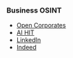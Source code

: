 ### Business OSINT

- [Open Corporates](https://opencorporates.com/)
- [AI HIT](https://www.aihitdata.com/)
- [LinkedIn](https://www.linkedin.com/)
- [Indeed](https://www.indeed.com/)
